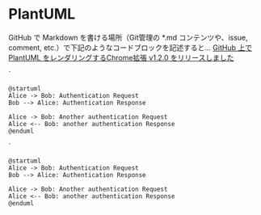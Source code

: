 # PlantUML

GitHub で Markdown を書ける場所（Git管理の *.md コンテンツや、issue, comment, etc.）で下記のようなコードブロックを記述すると…
[GitHub 上で PlantUML をレンダリングするChrome拡張 v1.2.0 をリリースしました](https://dev.classmethod.jp/tool/chrome-extension-plantuml-in-github-markdown-v1-2-0/)

`
```uml
@startuml
Alice -> Bob: Authentication Request
Bob --> Alice: Authentication Response

Alice -> Bob: Another authentication Request
Alice <-- Bob: another authentication Response
@enduml
```
`

```uml
@startuml
Alice -> Bob: Authentication Request
Bob --> Alice: Authentication Response
 
Alice -> Bob: Another authentication Request
Alice <-- Bob: another authentication Response
@enduml
```

